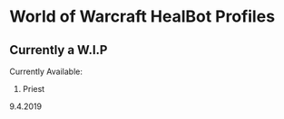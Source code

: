 # World of Warcraft HealBot Profiles
## Currently a W.I.P

Currently Available:
1. Priest

9.4.2019
